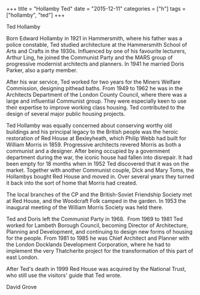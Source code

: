 +++
title = "Hollamby Ted"
date = "2015-12-11"
categories = ["h"]
tags = ["hollamby", "ted"]
+++

Ted Hollamby

Born Edward Hollamby in 1921 in Hammersmith, where his father was a police constable, Ted studied architecture at the Hammersmith School of Arts and Crafts in the 1930s. Influenced by one of his favourite lecturers, Arthur Ling, he joined the Communist Party and the MARS group of progressive modernist architects and planners. In 1941 he married Doris Parker, also a party member.

After his war service, Ted worked for two years for the Miners Welfare Commission, designing pithead baths. From 1949 to 1962 he was in the Architects Department of the London County Council, where there was a large and influential Communist group. They were especially keen to use their expertise to improve working class housing. Ted contributed to the design of several major public housing projects.    

Ted Hollamby was equally concerned about conserving worthy old buildings and his principal legacy to the British people was the heroic restoration of Red House at Bexleyheath, which Philip Webb had built for William Morris in 1859. Progressive architects revered Morris as both a communist and a designer. After being occupied by a government department during the war, the iconic house had fallen into disrepair. It had been empty for 18 months when in 1952 Ted discovered that it was on the market. Together with another Communist couple, Dick and Mary Toms, the Hollambys bought Red House and moved in. Over several years they turned it back into the sort of home that Morris had created.

The local branches of the CP and the British-Soviet Friendship Society met at Red House, and the Woodcraft Folk camped in the garden. In 1953 the inaugural meeting of the William Morris Society was held there.

Ted and Doris left the Communist Party in 1968.  From 1969 to 1981 Ted worked for Lambeth Borough Council, becoming Director of Architecture, Planning and Development, and continuing to design new forms of housing for the people. From 1981 to 1985 he was Chief Architect and Planner with the London Docklands Development Corporation, where he had to implement the very Thatcherite project for the transformation of this part of east London.          

After Ted's death in 1999 Red House was acquired by the National Trust, who still use the visitors' guide that Ted wrote.

David Grove
